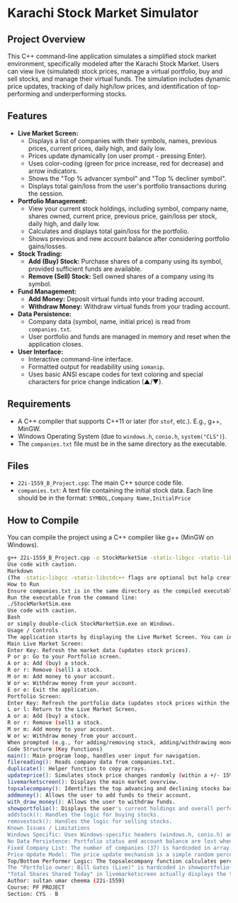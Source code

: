 # Karachi Stock Market Simulator

## Project Overview

This C++ command-line application simulates a simplified stock market environment, specifically modeled after the Karachi Stock Market. Users can view live (simulated) stock prices, manage a virtual portfolio, buy and sell stocks, and manage their virtual funds. The simulation includes dynamic price updates, tracking of daily high/low prices, and identification of top-performing and underperforming stocks.

## Features

*   **Live Market Screen:**
    *   Displays a list of companies with their symbols, names, previous prices, current prices, daily high, and daily low.
    *   Prices update dynamically (on user prompt - pressing Enter).
    *   Uses color-coding (green for price increase, red for decrease) and arrow indicators.
    *   Shows the "Top % advancer symbol" and "Top % decliner symbol".
    *   Displays total gain/loss from the user's portfolio transactions during the session.
*   **Portfolio Management:**
    *   View your current stock holdings, including symbol, company name, shares owned, current price, previous price, gain/loss per stock, daily high, and daily low.
    *   Calculates and displays total gain/loss for the portfolio.
    *   Shows previous and new account balance after considering portfolio gains/losses.
*   **Stock Trading:**
    *   **Add (Buy) Stock:** Purchase shares of a company using its symbol, provided sufficient funds are available.
    *   **Remove (Sell) Stock:** Sell owned shares of a company using its symbol.
*   **Fund Management:**
    *   **Add Money:** Deposit virtual funds into your trading account.
    *   **Withdraw Money:** Withdraw virtual funds from your trading account.
*   **Data Persistence:**
    *   Company data (symbol, name, initial price) is read from `companies.txt`.
    *   User portfolio and funds are managed in memory and reset when the application closes.
*   **User Interface:**
    *   Interactive command-line interface.
    *   Formatted output for readability using `iomanip`.
    *   Uses basic ANSI escape codes for text coloring and special characters for price change indication (▲/▼).

## Requirements

*   A C++ compiler that supports C++11 or later (for `stof`, etc.). E.g., g++, MinGW.
*   Windows Operating System (due to `windows.h`, `conio.h`, `system("CLS")`).
*   The `companies.txt` file must be in the same directory as the executable.

## Files

*   `22i-1559_B_Project.cpp`: The main C++ source code file.
*   `companies.txt`: A text file containing the initial stock data. Each line should be in the format: `SYMBOL,Company Name,InitialPrice`

## How to Compile

You can compile the project using a C++ compiler like g++ (MinGW on Windows).

```bash
g++ 22i-1559_B_Project.cpp -o StockMarketSim -static-libgcc -static-libstdc++
Use code with caution.
Markdown
(The -static-libgcc -static-libstdc++ flags are optional but help create a more portable executable on Windows by linking these libraries statically.)
How to Run
Ensure companies.txt is in the same directory as the compiled executable.
Run the executable from the command line:
./StockMarketSim.exe
Use code with caution.
Bash
or simply double-click StockMarketSim.exe on Windows.
Usage / Controls
The application starts by displaying the Live Market Screen. You can interact using single key presses:
Main Live Market Screen:
Enter Key: Refresh the market data (updates stock prices).
P or p: Go to your Portfolio screen.
A or a: Add (buy) a stock.
R or r: Remove (sell) a stock.
M or m: Add money to your account.
W or w: Withdraw money from your account.
E or e: Exit the application.
Portfolio Screen:
Enter Key: Refresh the portfolio data (updates stock prices within the portfolio view).
L or l: Return to the Live Market Screen.
A or a: Add (buy) a stock.
R or r: Remove (sell) a stock.
M or m: Add money to your account.
W or w: Withdraw money from your account.
When prompted (e.g., for adding/removing stock, adding/withdrawing money), you will need to enter further input like stock symbols, number of shares, or amounts.
Code Structure (Key Functions)
main(): Main program loop, handles user input for navigation.
filereading(): Reads company data from companies.txt.
duplicate(): Helper function to copy arrays.
updateprice(): Simulates stock price changes randomly (within a +/- 15% range of the original price, though the logic for this constraint might have nuances). Updates daily high and low.
livemarketscreen(): Displays the main market overview.
topsalecompany(): Identifies the top advancing and declining stocks based on percentage change from their original prices.
addmoney(): Allows the user to add funds to their account.
with_draw_money(): Allows the user to withdraw funds.
showportfolio(): Displays the user's current holdings and overall performance.
addstock(): Handles the logic for buying stocks.
removestock(): Handles the logic for selling stocks.
Known Issues / Limitations
Windows Specific: Uses Windows-specific headers (windows.h, conio.h) and commands (system("CLS")), so it will not compile/run directly on other operating systems like Linux or macOS without modification.
No Data Persistence: Portfolio status and account balance are lost when the application is closed.
Fixed Company List: The number of companies (37) is hardcoded in array sizes. Adding more companies to companies.txt without changing array sizes in the code will lead to issues.
Price Update Model: The price update mechanism is a simple random percentage change. The logic for capping changes within +/- 15% seems to be based on the initial stock price rather than the previous day's price for the random generation, and the subsequent check if (percent < 115 && percent > 85) might not perfectly achieve a strict 15% cap from the previous price in all scenarios.
Top/Bottom Performer Logic: The topsalecompany function calculates percentage change based on the original stock price, not the previous day's price, for determining top/bottom performers.
The "Portfolio owner: Bill Gates (Live)" is hardcoded in showportfolio().
"Total Shares Shared Today" in livemarketscreen actually displays the total_gainloss from the user's portfolio if it was recently viewed/updated.
Author: sultan umar cheema (22i-1559)
Course: PF PROJECT
Section: CYS - B
